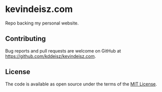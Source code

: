 # kevindeisz.com

Repo backing my personal website.

## Contributing

Bug reports and pull requests are welcome on GitHub at https://github.com/kddeisz/kevindeisz.com.

## License

The code is available as open source under the terms of the [MIT License](https://opensource.org/licenses/MIT).
